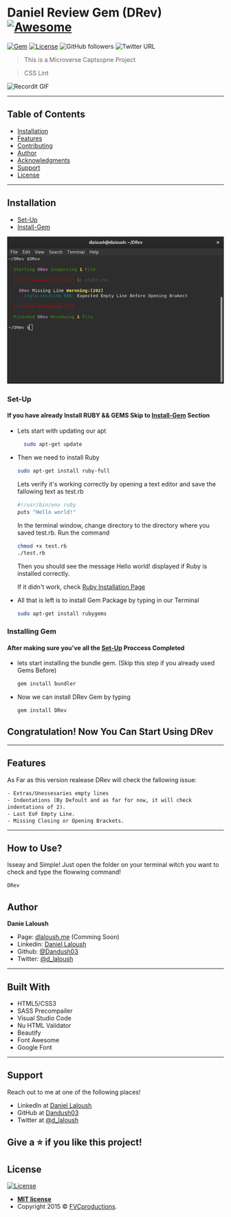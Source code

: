 # Daniel Review Gem (DRev) [![Awesome](https://cdn.rawgit.com/sindresorhus/awesome/d7305f38d29fed78fa85652e3a63e154dd8e8829/media/badge.svg)](https://github.com/Dandush03/capstone-build-linter)
[![Gem](https://img.shields.io/gem/v/DRev?style=flat)](https://rubygems.org/gems/DRev)
[![License](https://img.shields.io/badge/License-MIT-green.svg)]()
![GitHub followers](https://img.shields.io/github/followers/Dandush03?label=Dandush03&style=social)
![Twitter URL](https://img.shields.io/twitter/url?label=d_laloush&style=social&url=https%3A%2F%2Ftwitter.com%2Fd_laloush)

> This is a Microverse Captsopne Project

> CSS Lint

![Recordit GIF](https://raw.githack.com/Dandush03/BLOB/master/DRev/Program.gif)

---

## Table of Contents

- [Installation](#Installation)
- [Features](#features)
- [Contributing](#Contributing)
- [Author](#Authors)
- [Acknowledgments](#Acknowledgments)
- [Support](#Support)
- [License](#License)

---

## Installation
    
- [Set-Up](#Set-Up)
- [Install-Gem](#Installing-Gem)

<img src="https://raw.githubusercontent.com/Dandush03/BLOB/master/DRev/Project.png" width=600></img>

### Set-Up

#### If you have already Install RUBY && GEMS Skip to [Install-Gem](#Installing-Gem) Section

- Lets start with updating our apt

  ```bash
	sudo apt-get update
	```

- Then we need to install Ruby

	```bash
	sudo apt-get install ruby-full
	```

	Lets verify it's working correctly by opening a text editor and save the fallowing text as test.rb

	```bash
	#!/usr/bin/env ruby
	puts "Hello world!"
	```

	In the terminal window, change directory to the directory where you saved test.rb. Run the command
	```bash
	chmod +x test.rb
	./test.rb
	```

	Then you should see the message Hello world! displayed if Ruby is installed correctly.

	If it didn't work, check [Ruby Installation Page](https://www.ruby-lang.org/en/documentation/installation/)

- All that is left is to install Gem Package by typing in our Terminal

	```bash
	sudo apt-get install rubygems
	```

### Installing Gem

#### After making sure you've all the [Set-Up](#Set-Up) Proccess Completed

- lets start installing the bundle gem. (Skip this step if you already used Gems Before)

	```bash
	gem install bundler
	```

- Now we can install DRev Gem by typing

	```bash
	gem install DRev
	```

## Congratulation! Now You Can Start Using DRev

---

## Features

As Far as this version realease DRev will check the fallowing issue:

	- Extras/Unessesaries empty lines
	- Indentations (By Defoult and as far for now, it will check indentations of 2).
	- Last EoF Empty Line.
	- Missing Closing or Opening Brackets.

---

## How to Use?

Isseay and Simple! Just open the folder on your terminal witch you want to check and type the flowwing command!

```bash
DRev
```

## Author

**Danie Laloush**
- Page: [dlaloush.me](http://dlaloush.me) (Comming Soon)
- Linkedin: [Daniel Laloush](https://www.linkedin.com/in/daniel-laloush-0a7331a9)
- Github: [@Dandush03](https://github.com/Dandush03)
- Twitter: [@d_laloush](https://twitter.com/d_laloush)
---

## Built With

- HTML5/CSS3
- SASS Precompailer
- Visual Studio Code
- Nu HTML Validator
- Beautify
- Font Awesome
- Google Font
---

## Support

Reach out to me at one of the following places!

- LinkedIn at [Daniel Laloush](https://www.linkedin.com/in/daniel-laloush-0a7331a9)
- GitHub at [Dandush03](https://github.com/Dandush03)
- Twitter at [@d_laloush](https://twitter.com/d_laloush)

Give a ⭐️ if you like this project!
---

## License

[![License](http://img.shields.io/:license-mit-blue.svg?style=flat-square)](http://badges.mit-license.org)

- **[MIT license](http://opensource.org/licenses/mit-license.php)**
- Copyright 2015 © <a href="http://fvcproductions.com" target="_blank">FVCproductions</a>.